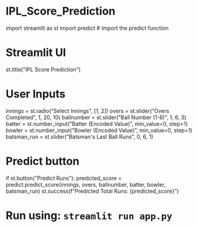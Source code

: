 # IPL_Score_Prediction
import streamlit as st
import predict  # Import the predict function

# Streamlit UI
st.title("IPL Score Prediction")

# User Inputs
innings = st.radio("Select Innings", [1, 2])
overs = st.slider("Overs Completed", 1, 20, 10)
ballnumber = st.slider("Ball Number (1-6)", 1, 6, 3)
batter = st.number_input("Batter (Encoded Value)", min_value=0, step=1)
bowler = st.number_input("Bowler (Encoded Value)", min_value=0, step=1)
batsman_run = st.slider("Batsman's Last Ball Runs", 0, 6, 1)

# Predict button
if st.button("Predict Runs"):
    predicted_score = predict.predict_score(innings, overs, ballnumber, batter, bowler, batsman_run)
    st.success(f"Predicted Total Runs: {predicted_score}")

# Run using: `streamlit run app.py`
